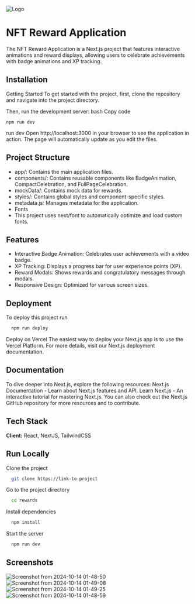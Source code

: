 
![Logo](https://github.com/user-attachments/assets/f9bf8175-cfd1-4c3f-a083-50de9b5643b9)

# NFT Reward Application

The NFT Reward Application is a Next.js project that features interactive animations and reward displays, allowing users to celebrate achievements with badge animations and XP tracking.


## Installation

Getting Started
To get started with the project, first, clone the repository and navigate into the project directory.

Then, run the development server:
bash
Copy code
```
npm run dev
```
run dev
Open http://localhost:3000 in your browser to see the application in action. The page will automatically update as you edit the files.



##  Project Structure

- app/: Contains the main application files.
- components/: Contains reusable components like BadgeAnimation, CompactCelebration, and FullPageCelebration.
- mockData/: Contains mock data for rewards.
- styles/: Contains global styles and component-specific styles.
- metadata.js: Manages metadata for the application.
- Fonts
- This project uses next/font to automatically optimize and load custom fonts.


## Features
- Interactive Badge Animation: Celebrates user achievements with a video badge.
- XP Tracking: Displays a progress bar for user experience points (XP).
- Reward Modals: Shows rewards and congratulatory messages through modals.
- Responsive Design: Optimized for various screen sizes.


## Deployment

To deploy this project run

```bash
  npm run deploy
```
Deploy on Vercel
The easiest way to deploy your Next.js app is to use the Vercel Platform.
For more details, visit our Next.js deployment documentation.


## Documentation

To dive deeper into Next.js, explore the following resources:
Next.js Documentation - Learn about Next.js features and API.
Learn Next.js - An interactive tutorial for mastering Next.js.
You can also check out the Next.js GitHub repository for more resources and to contribute.



## Tech Stack

**Client:** React, NextJS, TailwindCSS


## Run Locally

Clone the project

```bash
  git clone https://link-to-project
```

Go to the project directory

```bash
  cd rewards
```

Install dependencies

```bash
  npm install
```

Start the server

```bash
  npm run dev
```


## Screenshots

![Screenshot from 2024-10-14 01-48-50](https://github.com/user-attachments/assets/3f7357c7-02fa-4c07-81d9-a86d330739ea)
![Screenshot from 2024-10-14 01-49-08](https://github.com/user-attachments/assets/df163520-0468-44d9-a057-5482833d9274)
![Screenshot from 2024-10-14 01-49-25](https://github.com/user-attachments/assets/96817ae2-0285-4c72-8235-92d6058a64ca)
![Screenshot from 2024-10-14 01-48-59](https://github.com/user-attachments/assets/b9bfb950-8f57-40d2-a775-ec93ea1e5709)


 
